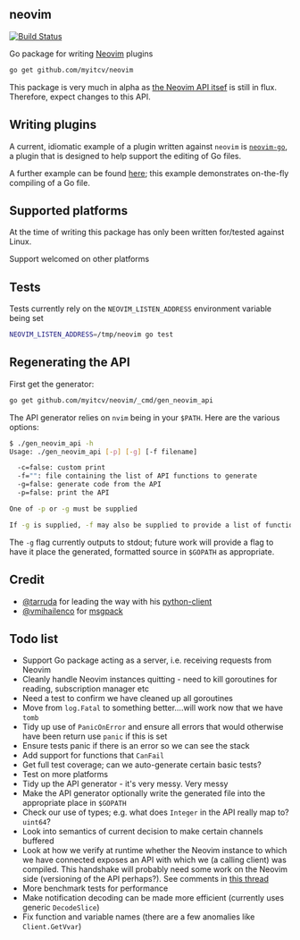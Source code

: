## neovim

[![Build Status](https://travis-ci.org/myitcv/neovim.svg?branch=master)](https://travis-ci.org/myitcv/neovim)

Go package for writing [Neovim](http://neovim.org/) plugins

```bash
go get github.com/myitcv/neovim
```

This package is very much in alpha as [the Neovim API itsef](https://github.com/neovim/neovim/issues/973)
is still in flux. Therefore, expect changes to this API.

## Writing plugins

A current, idiomatic example of a plugin written against `neovim` is [`neovim-go`](https://github.com/myitcv/neovim-go),
a plugin that is designed to help support the editing of Go files.

A further example can be found [here](https://github.com/myitcv/neovim_example); this example demonstrates on-the-fly
compiling of a Go file.

## Supported platforms

At the time of writing this package has only been written for/tested against Linux.

Support welcomed on other platforms

## Tests

Tests currently rely on the `NEOVIM_LISTEN_ADDRESS` environment variable being set

```bash
NEOVIM_LISTEN_ADDRESS=/tmp/neovim go test
```

## Regenerating the API

First get the generator:

```bash
go get github.com/myitcv/neovim/_cmd/gen_neovim_api
```

The API generator relies on `nvim` being in your `$PATH`. Here are the various options:

```bash
$ ./gen_neovim_api -h
Usage: ./gen_neovim_api [-p] [-g] [-f filename]

  -c=false: custom print
  -f="": file containing the list of API functions to generate
  -g=false: generate code from the API
  -p=false: print the API

One of -p or -g must be supplied

If -g is supplied, -f may also be supplied to provide a list of functions to generate
```

The `-g` flag currently outputs to stdout; future work will provide a flag to have it
place the generated, formatted source in `$GOPATH` as appropriate.

## Credit

* [@tarruda](https://github.com/tarruda) for leading the way with his [python-client](https://github.com/neovim/python-client)
* [@vmihailenco](https://github.com/vmihailenco) for [msgpack](https://github.com/vmihailenco/msgpack)

## Todo list

* Support Go package acting as a server, i.e. receiving requests from Neovim
* Cleanly handle Neovim instances quitting - need to kill goroutines for reading, subscription manager etc
* Need a test to confirm we have cleaned up all goroutines
* Move from `log.Fatal` to something better....will work now that we have `tomb`
* Tidy up use of `PanicOnError` and ensure all errors that would otherwise have been return use `panic` if this is set
* Ensure tests panic if there is an error so we can see the stack
* Add support for functions that `CanFail`
* Get full test coverage; can we auto-generate certain basic tests?
* Test on more platforms
* Tidy up the API generator - it's very messy. Very messy
* Make the API generator optionally write the generated file into the appropriate place in `$GOPATH`
* Check our use of types; e.g. what does `Integer` in the API really map to? `uint64`?
* Look into semantics of current decision to make certain channels buffered
* Look at how we verify at runtime whether the Neovim instance to which we have connected exposes an API
with which we (a calling client) was compiled. This handshake will probably need some work on the Neovim
side (versioning of the API perhaps?). See comments in [this
thread](https://github.com/neovim/neovim/pull/1121#issuecomment-53873091)
* More benchmark tests for performance
* Make notification decoding can be made more efficient (currently uses generic `DecodeSlice`)
* Fix function and variable names (there are a few anomalies like `Client.GetVvar`)

